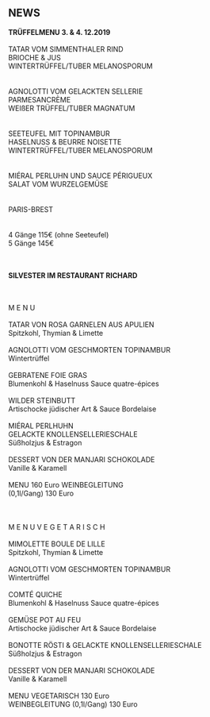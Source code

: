 ## NEWS


**TRÜFFELMENU 3. & 4. 12.2019**  
<br>
TATAR VOM SIMMENTHALER RIND <br>
BRIOCHE & JUS <br>
WINTERTRÜFFEL/TUBER MELANOSPORUM<br>
<br>
<br>
AGNOLOTTI VOM GELACKTEN SELLERIE <br>
PARMESANCRÈME<br>
WEIßER TRÜFFEL/TUBER MAGNATUM<br>
<br>
<br>
SEETEUFEL MIT TOPINAMBUR <br>
HASELNUSS & BEURRE NOISETTE <br>
WINTERTRÜFFEL/TUBER MELANOSPORUM<br>
<br>
<br>
MIÉRAL PERLUHN UND SAUCE PÉRIGUEUX <br>
SALAT VOM WURZELGEMÜSE<br>
<br>
<br>
PARIS-BREST<br>
<br>
<br>
4 Gänge 115€ (ohne Seeteufel)<br>
5 Gänge 145€<br>
<br>
<br>

**SILVESTER IM RESTAURANT RICHARD**  

<br>
<br>
M E N U<br>
<br>
TATAR VON ROSA GARNELEN AUS APULIEN<br>
Spitzkohl, Thymian & Limette<br>
<br>
AGNOLOTTI VOM GESCHMORTEN TOPINAMBUR<br>
Wintertrüffel<br>
<br>
GEBRATENE FOIE GRAS<br>
Blumenkohl & Haselnuss Sauce quatre-épices<br>
<br>
WILDER STEINBUTT<br>
Artischocke jüdischer Art & Sauce Bordelaise<br>
<br>
MIÉRAL PERLHUHN <br>
GELACKTE KNOLLENSELLERIESCHALE<br>
Süßholzjus & Estragon<br>
<br>
DESSERT VON DER MANJARI SCHOKOLADE<br>
Vanille & Karamell<br>
<br>
MENU 160 Euro WEINBEGLEITUNG <br>
(0,1l/Gang) 130 Euro<br>
<br>
<br>
<br>
M E N U  V E G E T A R I S C H<br>
<br>
MIMOLETTE BOULE DE LILLE<br>
Spitzkohl, Thymian & Limette<br>
<br>
AGNOLOTTI VOM GESCHMORTEN TOPINAMBUR<br>
Wintertrüffel<br>
<br>
COMTÉ QUICHE<br>
Blumenkohl & Haselnuss Sauce quatre-épices<br>
<br>
GEMÜSE POT AU FEU<br>
Artischocke jüdischer Art & Sauce Bordelaise<br>
<br>
BONOTTE RÖSTI & GELACKTE KNOLLENSELLERIESCHALE<br>
Süßholzjus & Estragon<br>
<br>
DESSERT VON DER MANJARI SCHOKOLADE<br>
Vanille & Karamell<br>
<br>
MENU VEGETARISCH 130 Euro <br>
WEINBEGLEITUNG (0,1l/Gang) 130 Euro<br>





